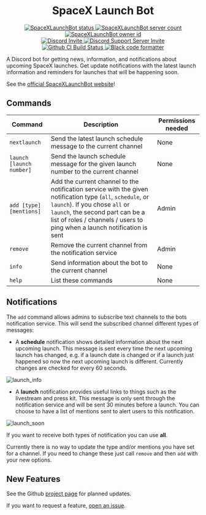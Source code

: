 <h1 align="center" style="font-weight: bold">SpaceX Launch Bot</h1>

<p align="center">
    <a href="https://top.gg/bot/411618411169447950" >
        <img src="https://top.gg/api/widget/status/411618411169447950.svg?noavatar=true" alt="SpaceXLaunchBot status" />
    </a>
    <a href="https://top.gg/bot/411618411169447950" >
        <img src="https://top.gg/api/widget/servers/411618411169447950.svg?noavatar=true" alt="SpaceXLaunchBot server count" />
    </a>
    <a href="https://top.gg/user/3204220773157502976" >
        <img src="https://top.gg/api/widget/owner/411618411169447950.svg?noavatar=true" alt="SpaceXLaunchBot owner id" />
    </a>
    <br/>
    <a href="https://discord.com/oauth2/authorize?client_id=411618411169447950&scope=bot&permissions=2147614720">
        <img src="https://img.shields.io/badge/Discord-Bot%20Invite-blue.svg?style=flat&colorA=35383d" alt="Discord Invite"/>
    </a>
    <a href="https://discord.gg/j6vbHkYSES">
        <img src="https://img.shields.io/badge/Discord-Support%20Server%20Invite-blue.svg?style=flat&colorA=35383d" alt="Discord Support Server Invite"/>
    </a>
    <br/>
    <a href="https://github.com/r-spacex/SpaceXLaunchBot/actions">
        <img src="https://github.com/r-spacex/SpaceXLaunchBot/workflows/CI/badge.svg" alt="Github CI Build Status"/>
    </a>
    <a href="https://github.com/psf/black">
        <img src="https://img.shields.io/badge/Code%20Style-Black-000000.svg?colorA=35383d" alt="Black code formatter"/>
    </a>
</p>

A Discord bot for getting news, information, and notifications about upcoming SpaceX launches. Get update notifications with the latest launch information and reminders for launches that will be happening soon.

See the [official SpaceXLaunchBot website](https://spacexlaunchbot.dev/)!

## Commands

Command|Description|Permissions needed
---|---|---
`nextlaunch`|Send the latest launch schedule message to the current channel|None
`launch [launch number]`|Send the launch schedule message for the given launch number to the current channel|None
`add [type] [mentions]`|Add the current channel to the notification service with the given notification type (`all`, `schedule`, or `launch`). If you chose `all` or `launch`, the second part can be a list of roles / channels / users to ping when a launch notification is sent|Admin
`remove`|Remove the current channel from the notification service|Admin
`info`|Send information about the bot to the current channel|None
`help`|List these commands|None

## Notifications

The `add` command allows admins to subscribe text channels to the bots notification service. This will send the subscribed channel different types of messages:

- A **schedule** notification shows detailed information about the next upcoming launch. This message is sent every time the next upcoming launch has changed, e.g. if a launch date is changed or if a launch just happened so now the next upcoming launch is different. Currently changes are checked for every 60 seconds.

![launch_info](images/screenshots/launch_info.png)

- A **launch** notification provides useful links to things such as the livestream and press kit. This message is only sent through the notification service and will be sent 30 minutes before a launch. You can choose to have a list of mentions sent to alert users to this notification.

![launch_soon](images/screenshots/launch_soon.png)

If you want to receive both types of notification you can use **all**.

Currently there is no way to update the type and/or mentions you have set for a channel. If you need to change these just call `remove` and then `add` with your new options.

## New Features

See the Github [project page](https://github.com/r-spacex/SpaceXLaunchBot/projects/1) for planned updates.

If you want to request a feature, [open an issue](https://github.com/r-spacex/SpaceXLaunchBot/issues/new).
